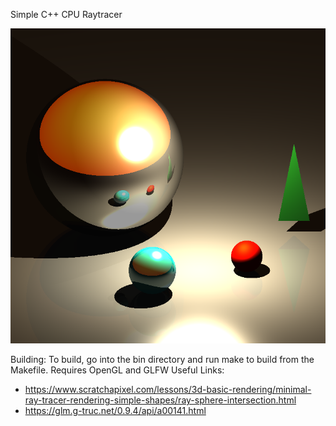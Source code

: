 Simple C++ CPU Raytracer

![[http://url/to/img.png](https://github.com/tybeller/raytracer-1/blob/main/images/screenshots/cover.png)](https://github.com/tybeller/raytracer-1/blob/main/images/screenshots/cover.png)

Building:
    To build, go into the bin directory and run make to build from the Makefile. Requires OpenGL and GLFW
Useful Links:
 - https://www.scratchapixel.com/lessons/3d-basic-rendering/minimal-ray-tracer-rendering-simple-shapes/ray-sphere-intersection.html
 - https://glm.g-truc.net/0.9.4/api/a00141.html

